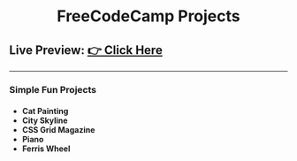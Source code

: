 <h1 align="center">FreeCodeCamp Projects</h1>
<h2>Live Preview: <a href="https://akashasahu07.github.io/FreeCodeCamp_projs/">👉 Click Here</a></h2>
<hr>
<h3>Simple Fun Projects</h3>
<h4>
  <ul>
    <li>Cat Painting</li>
    <li>City Skyline</li>
    <li>CSS Grid Magazine</li>
    <li>Piano</li>
    <li>Ferris Wheel</li>
  </ul>
</h4>
